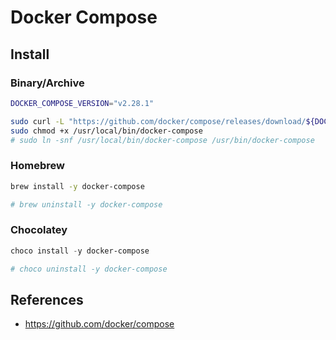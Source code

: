 # Docker Compose

## Install

### Binary/Archive

```bash
DOCKER_COMPOSE_VERSION="v2.28.1"

sudo curl -L "https://github.com/docker/compose/releases/download/${DOCKER_COMPOSE_VERSION}/docker-compose-$(uname -s)-$(uname -m)" -o /usr/local/bin/docker-compose
sudo chmod +x /usr/local/bin/docker-compose
# sudo ln -snf /usr/local/bin/docker-compose /usr/bin/docker-compose
```

### Homebrew

```sh
brew install -y docker-compose

# brew uninstall -y docker-compose
```

### Chocolatey

```ps1
choco install -y docker-compose

# choco uninstall -y docker-compose
```

## References

- https://github.com/docker/compose
